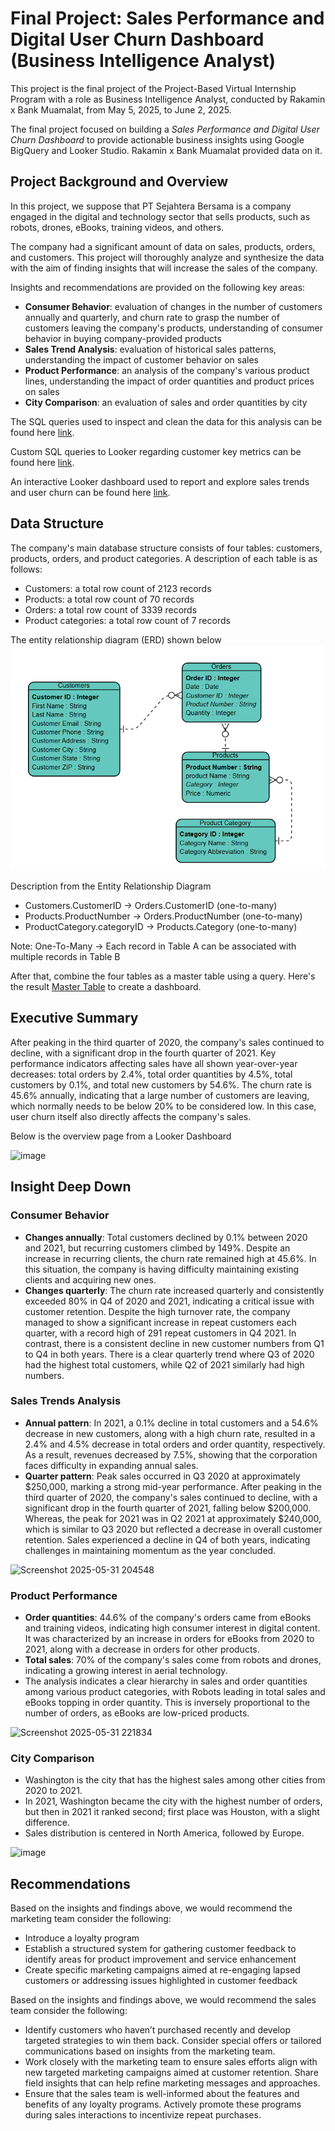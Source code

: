 # Final Project: Sales Performance and Digital User Churn Dashboard (Business Intelligence Analyst)

This project is the final project of the Project-Based Virtual Internship Program with a role as Business Intelligence Analyst, conducted by Rakamin x Bank Muamalat, from May 5, 2025, to June 2, 2025. 

The final project focused on building a _Sales Performance and Digital User Churn Dashboard_ to provide actionable business insights using Google BigQuery and Looker Studio. Rakamin x Bank Muamalat provided data on it. 

## Project Background and Overview
In this project, we suppose that PT Sejahtera Bersama is a company engaged in the digital and technology sector that sells products, such as robots, drones, eBooks, training videos, and others. 

The company had a significant amount of data on sales, products, orders, and customers. This project will thoroughly analyze and synthesize the data with the aim of finding insights that will increase the sales of the company.

Insights and recommendations are provided on the following key areas:
- **Consumer Behavior**: evaluation of changes in the number of customers annually and quarterly, and churn rate to grasp the number of customers leaving the company's products, understanding of consumer behavior in buying company-provided products
- **Sales Trend Analysis**: evaluation of historical sales patterns, understanding the impact of customer behavior on sales
- **Product Performance**: an analysis of the company's various product lines, understanding the impact of order quantities and product prices on sales  
- **City Comparison**: an evaluation of sales and order quantities by city

The SQL queries used to inspect and clean the data for this analysis can be found here [link](https://github.com/ATHIFAHS/BI-Analyst-Project-1/blob/784adb1cf0eaab6d85b31f78641e9d06d0bcd62c/BI%20Analyst%20Project%20Query.sql).

Custom SQL queries to Looker regarding customer key metrics can be found here [link](https://github.com/ATHIFAHS/BI-Analyst-Project-1/blob/d6bfa95e4b2ba9c135d08ce29b2b1790f58be105/Custom%20Query%20on%20Looker.txt).

An interactive Looker dashboard used to report and explore sales trends and user churn can be found here [link](https://github.com/ATHIFAHS/BI-Analyst-Project-1/blob/97dfa8954f142bfbba062c7e86674e2ec9e834ef/Sales%20Performance%20and%20Digitals%20User%20Churn%20Dashboard.pdf).

## Data Structure
The company's main database structure consists of four tables: customers, products, orders, and product categories. A description of each table is as follows:
- Customers: a total row count of 2123 records
- Products: a total row count of 70 records
- Orders: a total row count of 3339 records
- Product categories: a total row count of 7 records

The entity relationship diagram (ERD) shown below
![image alt](https://github.com/ATHIFAHS/BI-Analyst-Project-1/blob/3024ace79d2bd0aecf468381cdbaf07029911d97/ERD.png)

Description from the Entity Relationship Diagram
- Customers.CustomerID → Orders.CustomerID (one-to-many)
- Products.ProductNumber → Orders.ProductNumber (one-to-many)
- ProductCategory.categoryID → Products.Category (one-to-many)

Note: One-To-Many → Each record in Table A can be associated with multiple records in Table B

After that, combine the four tables as a master table using a query. Here's the result [Master Table](https://github.com/ATHIFAHS/BI-Analyst-Project-1/blob/40029726a4b9d022bc6a1a6ad8d10ebab8c31220/master%20table.csv) to create a dashboard.

## Executive Summary
After peaking in the third quarter of 2020, the company's sales continued to decline, with a significant drop in the fourth quarter of 2021. Key performance indicators affecting sales have all shown year-over-year decreases: total orders by 2.4%, total order quantities by 4.5%, total customers by 0.1%, and total new customers by 54.6%. The churn rate is 45.6% annually, indicating that a large number of customers are leaving, which normally needs to be below 20% to be considered low.  In this case, user churn itself also directly affects the company's sales. 

Below is the overview page from a Looker Dashboard 

![image](https://github.com/user-attachments/assets/8a763175-06d7-4df3-ad78-c6db399cb2c2)

## Insight Deep Down
### Consumer Behavior 
- **Changes annually**: Total customers declined by 0.1% between 2020 and 2021, but recurring customers climbed by 149%. Despite an increase in recurring clients, the churn rate remained high at 45.6%. In this situation, the company is having difficulty maintaining existing clients and acquiring new ones.
- **Changes quarterly**: The churn rate increased quarterly and consistently exceeded 80% in Q4 of 2020 and 2021, indicating a critical issue with customer retention. Despite the high turnover rate, the company managed to show a significant increase in repeat customers each quarter, with a record high of 291 repeat customers in Q4 2021. In contrast, there is a consistent decline in new customer numbers from Q1 to Q4 in both years. There is a clear quarterly trend where Q3 of 2020 had the highest total customers, while Q2 of 2021 similarly had high numbers.

### Sales Trends Analysis
- **Annual pattern**: In 2021, a 0.1% decline in total customers and a 54.6% decrease in new customers, along with a high churn rate, resulted in a 2.4% and 4.5% decrease in total orders and order quantity, respectively. As a result, revenues decreased by 7.5%, showing that the corporation faces difficulty in expanding annual sales. 
- **Quarter pattern**: Peak sales occurred in Q3 2020 at approximately $250,000, marking a strong mid-year performance. After peaking in the third quarter of 2020, the company's sales continued to decline, with a significant drop in the fourth quarter of 2021, falling below $200,000. Whereas, the peak for 2021 was in Q2 2021 at approximately $240,000, which is similar to Q3 2020 but reflected a decrease in overall customer retention. Sales experienced a decline in Q4 of both years, indicating challenges in maintaining momentum as the year concluded.

![Screenshot 2025-05-31 204548](https://github.com/user-attachments/assets/b2cfc954-9aa0-4365-ae98-11912c9f2cb3)

### Product Performance
- **Order quantities**: 44.6% of the company's orders came from eBooks and training videos, indicating high consumer interest in digital content. It was characterized by an increase in orders for eBooks from 2020 to 2021, along with a decrease in orders for other products. 
- **Total sales**: 70% of the company's sales come from robots and drones, indicating a growing interest in aerial technology. 
- The analysis indicates a clear hierarchy in sales and order quantities among various product categories, with Robots leading in total sales and eBooks topping in order quantity. This is inversely proportional to the number of orders, as eBooks are low-priced products.

![Screenshot 2025-05-31 221834](https://github.com/user-attachments/assets/0ed1f422-d51f-4764-ab48-fe3ebcaf3691) 

### City Comparison
- Washington is the city that has the highest sales among other cities from 2020 to 2021.
- In 2021, Washington became the city with the highest number of orders, but then in 2021 it ranked second; first place was Houston, with a slight difference.
- Sales distribution is centered in North America, followed by Europe.

![image](https://github.com/user-attachments/assets/48eee747-90c3-4a7f-b6e0-31e61f407361)

## Recommendations
Based on the insights and findings above, we would recommend the marketing team consider the following:
- Introduce a loyalty program
- Establish a structured system for gathering customer feedback to identify areas for product improvement and service enhancement
- Create specific marketing campaigns aimed at re-engaging lapsed customers or addressing issues highlighted in customer feedback

Based on the insights and findings above, we would recommend the sales team consider the following:
- Identify customers who haven’t purchased recently and develop targeted strategies to win them back. Consider special offers or tailored communications based on insights from the marketing team.
- Work closely with the marketing team to ensure sales efforts align with new targeted marketing campaigns aimed at customer retention. Share field insights that can help refine marketing messages and approaches.
- Ensure that the sales team is well-informed about the features and benefits of any loyalty programs. Actively promote these programs during sales interactions to incentivize repeat purchases.
